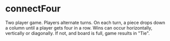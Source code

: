 # connectFour

Two player game. Players alternate turns. On each turn, a piece drops down a column until a player gets four in a row. 
Wins can occur horizontally, vertically or diagonally. If not, and board is full, game results in "Tie". 
